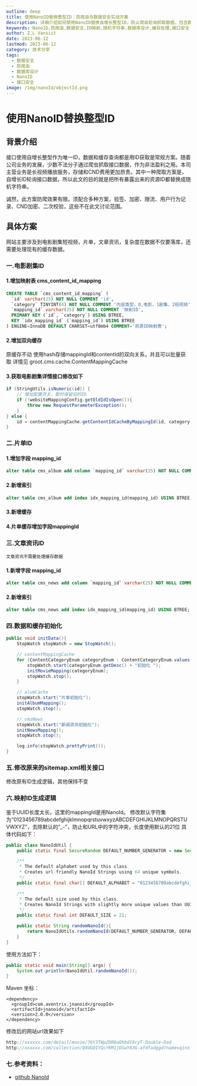 ```yaml
---
outline: deep
title: 使用NanoID替换整型ID：防爬虫与数据安全实战方案
description: 详细介绍如何使用NanoID替换自增长整型ID，防止爬虫轮询抓取数据，包含数据库映射表设计、缓存处理等完整实现方案
keywords: NanoID,防爬虫,数据安全,ID映射,随机字符串,数据库设计,缓存处理,接口安全
author: Z.L Vansiit
date: 2023-06-12
lastmod: 2023-06-12
category: 技术分享
tags:
  - 数据安全
  - 防爬虫
  - 数据库设计
  - NanoID
  - 接口安全
image: /img/nanoId/objectId.png
---
```


# 使用NanoID替换整型ID

## 背景介绍
接口使用自增长整型作为唯一ID，数据和缓存查询都是用ID获取是常规方案。随着公司业务的发展，少数不法分子通过爬虫抓取接口数据，作为非法盈利之用。本司主营业务是长视频播放服务，存储和CND费用更加昂贵。其中一种爬取方案是，自增长ID轮询接口数据，所以此文的目的就是把所有暴露出来的资源ID都替换成随机字符串。

诚然，此方案防爬效果有限。须配合多种方案，验签、加密、限流、用户行为记录、CND加密、二次校验，这些不在此文讨论范围。


## 具体方案
网站主要涉及到电影剧集短视频，片单，文章资讯，复杂度在数据不仅要落库，还需要处理现有的缓存数据。

### 一.电影剧集ID

#### 1.增加映射表 cms_content_id_mapping

```sql
CREATE TABLE `cms_content_id_mapping` (
  `id` varchar(25) NOT NULL COMMENT 'id',
  `category` TINYINT(4) NOT NULL COMMENT '内容类型，0,电影，1剧集，2短视频',
  `mapping_id` varchar(25) NOT NULL COMMENT '映射ID',
  PRIMARY KEY (`id`, `category`) USING BTREE,
  KEY `idx_mapping_id` (`mapping_id`) USING BTREE
) ENGINE=InnoDB DEFAULT CHARSET=utf8mb4 COMMENT='资源ID映射表';
```

#### 2.增加双向缓存
原缓存不动
使用hash存储mappingId和contentId的双向关系，并且可以批量获取
详情见 groot.cms.cache.ContentMappingCache

#### 3.获取电影剧集详情接口修改如下
```java
if (StringUtils.isNumeric(id)) {
    // 增加配置开关，暂时保留旧的ID
    if (!websiteMappingConfig.getOldIdIsOpen()){
        throw new RequestParameterException();
    }
} else {
    id = contentMappingCache.getContentIdCacheByMappingId(id, category);
}
```

### 二.片单ID

#### 1.增加字段 mapping_id

```sql
alter table cms_album add column `mapping_id` varchar(25) NOT NULL COMMENT '映射ID' after id;
```

#### 2.新增索引

```sql
alter table cms_album add index idx_mapping_id(mapping_id) USING BTREE;
```

#### 3.新增缓存

#### 4.片单缓存增加字段mappingId


### 三.文章资讯ID
    文章资讯不需要处理缓存数据

#### 1.新增字段 mapping_id

```sql
alter table cms_news add column `mapping_id` varchar(25) NOT NULL COMMENT '映射ID' after sort;
```

#### 2.新增索引

```sql
alter table cms_news add index idx_mapping_id(mapping_id) USING BTREE;
```

### 四.数据和缓存初始化

```java
public void initData(){
    StopWatch stopWatch = new StopWatch();

    // contentMappingCache
    for (ContentCategoryEnum categoryEnum : ContentCategoryEnum.values()) {
        stopWatch.start(categoryEnum.getDesc() + "初始化 ");
        initMovieMapping(categoryEnum);
        stopWatch.stop();
    }

    // alumCache
    stopWatch.start("片单初始化");
    initAlbumMapping();
    stopWatch.stop();

    // cmsNews
    stopWatch.start("新闻资讯初始化");
    initNewsMapping();
    stopWatch.stop();

    log.info(stopWatch.prettyPrint());
}
```

### 五.修改原来的sitemap.xml相关接口

修改原有ID生成逻辑，其他保持不变

### 六.映射ID生成逻辑

鉴于UUID长度太长，这里的mappingId是用NanoId。
修改默认字符集为“0123456789abcdefghijklmnopqrstuvwxyzABCDEFGHIJKLMNOPQRSTUVWXYZ”，去除默认的“_-”，防止和URL中的字符冲突，长度使用默认的21位
具体代码如下：

```java
public class NanoIdUtil {
    public static final SecureRandom DEFAULT_NUMBER_GENERATOR = new SecureRandom();

    /**
     * The default alphabet used by this class.
     * Creates url-friendly NanoId Strings using 64 unique symbols.
     */
    public static final char[] DEFAULT_ALPHABET = "0123456789abcdefghijklmnopqrstuvwxyzABCDEFGHIJKLMNOPQRSTUVWXYZ".toCharArray();

    /**
     * The default size used by this class.
     * Creates NanoId Strings with slightly more unique values than UUID v4.
     */
    public static final int DEFAULT_SIZE = 21;

    public static String randomNanoId(){
        return NanoIdUtils.randomNanoId(DEFAULT_NUMBER_GENERATOR, DEFAULT_ALPHABET, DEFAULT_SIZE);
    }
}
```

使用方法如下：

```java
public static void main(String[] args) {
    System.out.println(NanoIdUtil.randomNanoId());
}
```

Maven 坐标：

```
<dependency>
  <groupId>com.aventrix.jnanoid</groupId>
  <artifactId>jnanoid</artifactId>
  <version>2.0.0</version>
</dependency>
```

修改后的网站url效果如下

```java
http://xxxxxx.com/detail/movie/76Y3TWpZDR8aOhbd19cyT-Double-Dad
http://xxxxxx.com/collection/QXUGQIYQcYKM1jDSwY83G-afdfadggd?name=qins
```

### 七.参考资料：

* [github NanoId](https://vansiit.cc/2023/06/12/NanoId.html)
